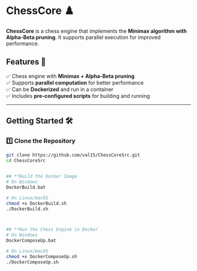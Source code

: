 ﻿# **ChessCore** ♟️  

**ChessCore** is a chess engine that implements the **Minimax algorithm with Alpha-Beta pruning**. It supports parallel execution for improved performance.  

## **Features** 🚀  
✅ Chess engine with **Minimax + Alpha-Beta pruning**  
✅ Supports **parallel computation** for better performance  
✅ Can be **Dockerized** and run in a container  
✅ Includes **pre-configured scripts** for building and running  

---

## **Getting Started** 🛠  

### **1️⃣ Clone the Repository**  
```sh
git clone https://github.com/val15/ChessCoreSrc.git
cd ChessCoreSrc


## **Build the Docker Image
# On Windows
DockerBuild.bat

# On Linux/macOS
chmod +x DockerBuild.sh
./DockerBuild.sh



## **Run the Chess Engine in Docker
# On Windows
DockerComposeUp.bat

# On Linux/macOS
chmod +x DockerComposeUp.sh
./DockerComposeUp.sh


